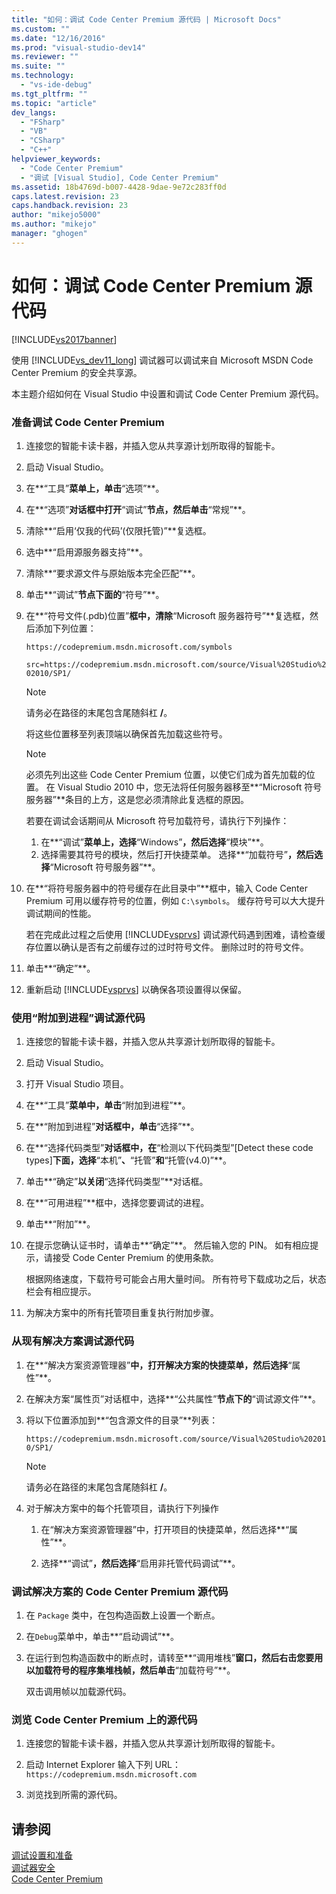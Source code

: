```yaml
---
title: "如何：调试 Code Center Premium 源代码 | Microsoft Docs"
ms.custom: ""
ms.date: "12/16/2016"
ms.prod: "visual-studio-dev14"
ms.reviewer: ""
ms.suite: ""
ms.technology: 
  - "vs-ide-debug"
ms.tgt_pltfrm: ""
ms.topic: "article"
dev_langs: 
  - "FSharp"
  - "VB"
  - "CSharp"
  - "C++"
helpviewer_keywords: 
  - "Code Center Premium"
  - "调试 [Visual Studio], Code Center Premium"
ms.assetid: 18b4769d-b007-4428-9dae-9e72c283ff0d
caps.latest.revision: 23
caps.handback.revision: 23
author: "mikejo5000"
ms.author: "mikejo"
manager: "ghogen"
---
```

# 如何：调试 Code Center Premium 源代码
[!INCLUDE[vs2017banner](../code-quality/includes/vs2017banner.md)]

使用 [!INCLUDE[vs_dev11_long](../data-tools/includes/vs_dev11_long_md.md)] 调试器可以调试来自 Microsoft MSDN Code Center Premium 的安全共享源。  
  
 本主题介绍如何在 Visual Studio 中设置和调试 Code Center Premium 源代码。  
  
### 准备调试 Code Center Premium  
  
1.  连接您的智能卡读卡器，并插入您从共享源计划所取得的智能卡。  
  
2.  启动 Visual Studio。  
  
3.  在**“工具”**菜单上，单击**“选项”**。  
  
4.  在**“选项”**对话框中打开**“调试”**节点，然后单击**“常规”**。  
  
5.  清除**“启用‘仅我的代码’\(仅限托管\)”**复选框。  
  
6.  选中**“启用源服务器支持”**。  
  
7.  清除**“要求源文件与原始版本完全匹配”**。  
  
8.  单击**“调试”**节点下面的**“符号”**。  
  
9. 在**“符号文件\(.pdb\)位置”**框中，清除**“Microsoft 服务器符号”**复选框，然后添加下列位置：  
  
     `https://codepremium.msdn.microsoft.com/symbols`  
  
     `src=https://codepremium.msdn.microsoft.com/source/Visual%20Studio%202010/SP1/`  
  
    > [!NOTE]
    >  请务必在路径的末尾包含尾随斜杠 **\/**。  
  
     将这些位置移至列表顶端以确保首先加载这些符号。  
  
    > [!NOTE]
    >  必须先列出这些 Code Center Premium 位置，以使它们成为首先加载的位置。  在 Visual Studio 2010 中，您无法将任何服务器移至**“Microsoft 符号服务器”**条目的上方，这是您必须清除此复选框的原因。  
    >   
    >  若要在调试会话期间从 Microsoft 符号加载符号，请执行下列操作：  
    >   
    >  1.  在**“调试”**菜单上，选择**“Windows”**，然后选择**“模块”**。  
    > 2.  选择需要其符号的模块，然后打开快捷菜单。  选择**“加载符号”**，然后选择**“Microsoft 符号服务器”**。  
  
10. 在**“将符号服务器中的符号缓存在此目录中”**框中，输入 Code Center Premium 可用以缓存符号的位置，例如 `C:\symbols`。  缓存符号可以大大提升调试期间的性能。  
  
     若在完成此过程之后使用 [!INCLUDE[vsprvs](../code-quality/includes/vsprvs_md.md)] 调试源代码遇到困难，请检查缓存位置以确认是否有之前缓存过的过时符号文件。  删除过时的符号文件。  
  
11. 单击**“确定”**。  
  
12. 重新启动 [!INCLUDE[vsprvs](../code-quality/includes/vsprvs_md.md)] 以确保各项设置得以保留。  
  
### 使用“附加到进程”调试源代码  
  
1.  连接您的智能卡读卡器，并插入您从共享源计划所取得的智能卡。  
  
2.  启动 Visual Studio。  
  
3.  打开 Visual Studio 项目。  
  
4.  在**“工具”**菜单中，单击**“附加到进程”**。  
  
5.  在**“附加到进程”**对话框中，单击**“选择”**。  
  
6.  在**“选择代码类型”**对话框中，在**“检测以下代码类型”\[Detect these code types\]**下面，选择**“本机”**、**“托管”**和**“托管\(v4.0\)”**。  
  
7.  单击**“确定”**以关闭**“选择代码类型”**对话框。  
  
8.  在**“可用进程”**框中，选择您要调试的进程。  
  
9. 单击**“附加”**。  
  
10. 在提示您确认证书时，请单击**“确定”**。  然后输入您的 PIN。  如有相应提示，请接受 Code Center Premium 的使用条款。  
  
     根据网络速度，下载符号可能会占用大量时间。  所有符号下载成功之后，状态栏会有相应提示。  
  
11. 为解决方案中的所有托管项目重复执行附加步骤。  
  
### 从现有解决方案调试源代码  
  
1.  在**“解决方案资源管理器”**中，打开解决方案的快捷菜单，然后选择**“属性”**。  
  
2.  在解决方案“属性页”对话框中，选择**“公共属性”**节点下的**“调试源文件”**。  
  
3.  将以下位置添加到**“包含源文件的目录”**列表：  
  
     `https://codepremium.msdn.microsoft.com/source/Visual%20Studio%202010/SP1/`  
  
    > [!NOTE]
    >  请务必在路径的末尾包含尾随斜杠 **\/**。  
  
4.  对于解决方案中的每个托管项目，请执行下列操作  
  
    1.  在“解决方案资源管理器”中，打开项目的快捷菜单，然后选择**“属性”**。  
  
    2.  选择**“调试”**，然后选择**“启用非托管代码调试”**。  
  
### 调试解决方案的 Code Center Premium 源代码  
  
1.  在 `Package` 类中，在包构造函数上设置一个断点。  
  
2.  在`Debug`菜单中，单击**“启动调试”**。  
  
3.  在运行到包构造函数中的断点时，请转至**“调用堆栈”**窗口，然后右击您要用以加载符号的程序集堆栈帧，然后单击**“加载符号”**。  
  
     双击调用帧以加载源代码。  
  
### 浏览 Code Center Premium 上的源代码  
  
1.  连接您的智能卡读卡器，并插入您从共享源计划所取得的智能卡。  
  
2.  启动 Internet Explorer 输入下列 URL：`https://codepremium.msdn.microsoft.com`  
  
3.  浏览找到所需的源代码。  
  
## 请参阅  
 [调试设置和准备](../debugger/debugger-settings-and-preparation.md)   
 [调试器安全](../debugger/debugger-security.md)   
 [Code Center Premium](http://www.microsoft.com/resources/sharedsource/ccp.mspx)